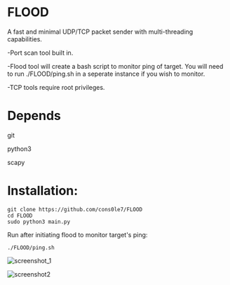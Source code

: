 # FLOOD
A fast and minimal UDP/TCP packet sender with multi-threading capabilities. 

-Port scan tool built in. 

-Flood tool will create a bash script to monitor ping of target. You will need to run ./FLOOD/ping.sh in a seperate instance if you wish to monitor.

-TCP tools require root privileges. 

# Depends 
git 

python3

scapy

# Installation: 

``` 
git clone https://github.com/cons0le7/FLOOD 
cd FLOOD
sudo python3 main.py 
``` 
Run after initiating flood to monitor target's ping: 
```
./FLOOD/ping.sh
```

![screenshot_1](https://github.com/user-attachments/assets/0b886da2-5d0a-42e2-9ba2-c9c87a6b2dc1)

![screenshot2](https://github.com/user-attachments/assets/40543b93-d8ca-44da-abad-fafec099c504)
